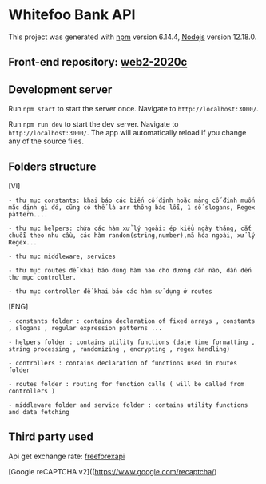 
# Whitefoo Bank API

This project was generated with [npm](https://github.com/npm/cli) version 6.14.4, [Nodejs](https://github.com/nodejs/node) version 12.18.0.


## Front-end repository: [web2-2020c](https://github.com/ktt45678/web2-2020c)

## Development server

Run `npm start` to start the server once. Navigate to `http://localhost:3000/`.

Run `npm run dev` to start the dev server. Navigate to `http://localhost:3000/`. The app will automatically reload if you change any of the source files.

## Folders structure
[VI]

    - thư mục constants: khai báo các biến cố định hoặc mảng cố định muốn mặc định gì đó, cũng có thể là arr thông báo lỗi, 1 số slogans, Regex pattern....
    
    - thư mục helpers: chứa các hàm xử lý ngoài: ép kiểu ngày tháng, cắt chuỗi theo nhu cầu, các hàm random(string,number),mã hóa ngoài, xử lý Regex...

    - thư mục middleware, services

    - thư mục routes để khai báo dùng hàm nào cho đường dẫn nào, dẫn đến thư mục controller.

    - thư mục controller để khai báo các hàm sử dụng ở routes

[ENG]

    - constants folder : contains declaration of fixed arrays , constants , slogans , regular expression patterns ...

    - helpers folder : contains utility functions (date time formatting , string processing , randomizing , encrypting , regex handling)

    - controllers : contains declaration of functions used in routes folder

    - routes folder : routing for function calls ( will be called from controllers )

    - middleware folder and service folder : contains utility functions and data fetching
    
## Third party used

Api get exchange rate: [freeforexapi](https://www.freeforexapi.com/Home/Api)

[Google reCAPTCHA v2]((https://www.google.com/recaptcha/)